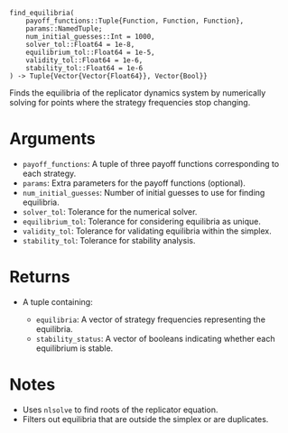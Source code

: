 ```
find_equilibria(
    payoff_functions::Tuple{Function, Function, Function},
    params::NamedTuple;
    num_initial_guesses::Int = 1000,
    solver_tol::Float64 = 1e-8,
    equilibrium_tol::Float64 = 1e-5,
    validity_tol::Float64 = 1e-6,
    stability_tol::Float64 = 1e-6
) -> Tuple{Vector{Vector{Float64}}, Vector{Bool}}
```

Finds the equilibria of the replicator dynamics system by numerically solving for points where the strategy frequencies stop changing.

# Arguments

  * `payoff_functions`: A tuple of three payoff functions corresponding to each strategy.
  * `params`: Extra parameters for the payoff functions (optional).
  * `num_initial_guesses`: Number of initial guesses to use for finding equilibria.
  * `solver_tol`: Tolerance for the numerical solver.
  * `equilibrium_tol`: Tolerance for considering equilibria as unique.
  * `validity_tol`: Tolerance for validating equilibria within the simplex.
  * `stability_tol`: Tolerance for stability analysis.

# Returns

  * A tuple containing:

      * `equilibria`: A vector of strategy frequencies representing the equilibria.
      * `stability_status`: A vector of booleans indicating whether each equilibrium is stable.

# Notes

  * Uses `nlsolve` to find roots of the replicator equation.
  * Filters out equilibria that are outside the simplex or are duplicates.
